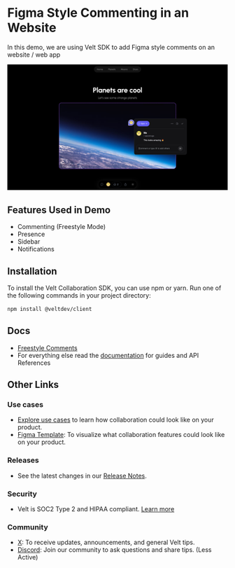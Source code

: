 # Figma Style Commenting in an Website

In this demo, we are using Velt SDK to add Figma style comments on an website / web app

![Sample App Website](sample-app-toolbar.png "Sample Website App")

## Features Used in Demo

- Commenting (Freestyle Mode)
- Presence
- Sidebar
- Notifications

## Installation

To install the Velt Collaboration SDK, you can use npm or yarn. Run one of the following commands in your project directory:

```zsh
npm install @veltdev/client
```

## Docs

- [Freestyle Comments](https://docs.velt.dev/async-collaboration/comments/setup/freestyle)
- For everything else read the [documentation](https://docs.velt.dev/get-started/overview) for guides and API References

## Other Links

### Use cases

- [Explore use cases](https://velt.dev/use-case) to learn how collaboration could look like on your product.
- [Figma Template](https://www.figma.com/community/file/1402312407969730816/velt-collaboration-kit): To visualize what collaboration features could look like on your product.

### Releases

- See the latest changes in our [Release Notes](https://docs.velt.dev/release-notes/).

### Security

- Velt is SOC2 Type 2 and HIPAA compliant. [Learn more](https://velt.dev/security)

### Community

- [X](https://x.com/veltjs): To receive updates, announcements, and general Velt tips.
- [Discord](https://discord.gg/GupvcYH27h): Join our community to ask questions and share tips. (Less Active)
